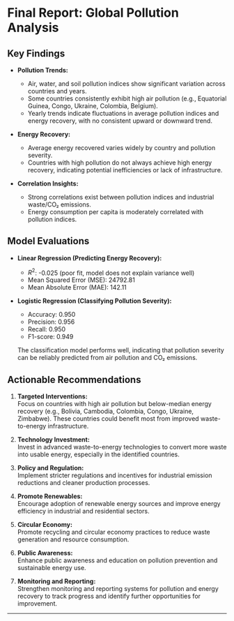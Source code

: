 # Final Report: Global Pollution Analysis

## Key Findings

- **Pollution Trends:**  
    - Air, water, and soil pollution indices show significant variation across countries and years.
    - Some countries consistently exhibit high air pollution (e.g., Equatorial Guinea, Congo, Ukraine, Colombia, Belgium).
    - Yearly trends indicate fluctuations in average pollution indices and energy recovery, with no consistent upward or downward trend.

- **Energy Recovery:**  
    - Average energy recovered varies widely by country and pollution severity.
    - Countries with high pollution do not always achieve high energy recovery, indicating potential inefficiencies or lack of infrastructure.

- **Correlation Insights:**  
    - Strong correlations exist between pollution indices and industrial waste/CO₂ emissions.
    - Energy consumption per capita is moderately correlated with pollution indices.

## Model Evaluations

- **Linear Regression (Predicting Energy Recovery):**
    - $R^2$: -0.025 (poor fit, model does not explain variance well)
    - Mean Squared Error (MSE): 24792.81
    - Mean Absolute Error (MAE): 142.11

- **Logistic Regression (Classifying Pollution Severity):**
    - Accuracy: 0.950
    - Precision: 0.956
    - Recall: 0.950
    - F1-score: 0.949

    The classification model performs well, indicating that pollution severity can be reliably predicted from air pollution and CO₂ emissions.

## Actionable Recommendations

1. **Targeted Interventions:**  
     Focus on countries with high air pollution but below-median energy recovery (e.g., Bolivia, Cambodia, Colombia, Congo, Ukraine, Zimbabwe). These countries could benefit most from improved waste-to-energy infrastructure.

2. **Technology Investment:**  
     Invest in advanced waste-to-energy technologies to convert more waste into usable energy, especially in the identified countries.

3. **Policy and Regulation:**  
     Implement stricter regulations and incentives for industrial emission reductions and cleaner production processes.

4. **Promote Renewables:**  
     Encourage adoption of renewable energy sources and improve energy efficiency in industrial and residential sectors.

5. **Circular Economy:**  
     Promote recycling and circular economy practices to reduce waste generation and resource consumption.

6. **Public Awareness:**  
     Enhance public awareness and education on pollution prevention and sustainable energy use.

7. **Monitoring and Reporting:**  
     Strengthen monitoring and reporting systems for pollution and energy recovery to track progress and identify further opportunities for improvement.

---


